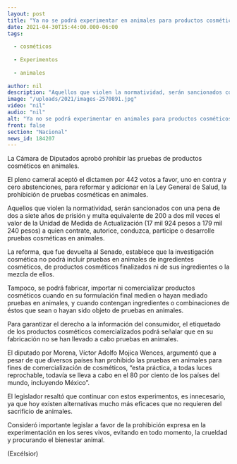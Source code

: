 ```yaml
---
layout: post
title: "Ya no se podrá experimentar en animales para productos cosméticos"
date: 2021-04-30T15:44:00.000-06:00
tags:
  
  - cosméticos
  
  - Experimentos
  
  - animales
  
author: nil
description: "Aquellos que violen la normatividad, serán sancionados con una pena de 2 a 7 años de prisión y multa equivalente de 17 mil 924 pesos a 179 mil 240 pesos"
image: "/uploads/2021/images-2570891.jpg"
video: "nil"
audio: "nil"
alt: "Ya no se podrá experimentar en animales para productos cosméticos"
front: false
section: "Nacional"
news_id: 184207
---
```


La Cámara de Diputados aprobó prohibir las pruebas de productos cosméticos en animales.

El pleno cameral aceptó el dictamen por 442 votos a favor, uno en contra y cero abstenciones, para reformar y adicionar en la Ley General de Salud, la prohibición de pruebas cosméticas en animales.

Aquellos que violen la normatividad, serán sancionados con una pena de dos a siete años de prisión y multa equivalente de 200 a dos mil veces el valor de la Unidad de Medida de Actualización (17 mil 924 pesos a 179 mil 240 pesos) a quien contrate, autorice, conduzca, participe o desarrolle pruebas cosméticas en animales.

La reforma, que fue devuelta al Senado, establece que la investigación cosmética no podrá incluir pruebas en animales de ingredientes cosméticos, de productos cosméticos finalizados ni de sus ingredientes o la mezcla de ellos.

Tampoco, se podrá fabricar, importar ni comercializar productos cosméticos cuando en su formulación final medien o hayan mediado pruebas en animales, y cuando contengan ingredientes o combinaciones de éstos que sean o hayan sido objeto de pruebas en animales.

Para garantizar el derecho a la información del consumidor, el etiquetado de los productos cosméticos comercializados podrá señalar que en su fabricación no se han llevado a cabo pruebas en animales.

El diputado por Morena, Víctor Adolfo Mojica Wences, argumentó que a pesar de que diversos países han prohibido las pruebas en animales para fines de comercialización de cosméticos, “esta práctica, a todas luces reprochable, todavía se lleva a cabo en el 80 por ciento de los países del mundo, incluyendo México”.

El legislador resaltó que continuar con estos experimentos, es innecesario, ya que hoy existen alternativas mucho más eficaces que no requieren del sacrificio de animales.

Consideró importante legislar a favor de la prohibición expresa en la experimentación en los seres vivos, evitando en todo momento, la crueldad y procurando el bienestar animal.

(Excélsior)
